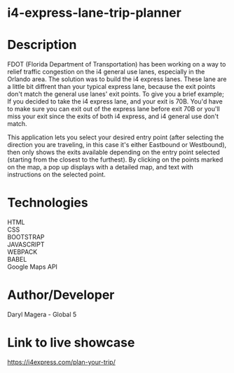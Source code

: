 # i4-express-lane-trip-planner

# Description

FDOT (Florida Department of Transportation) has been working on a way to relief traffic congestion on the i4 general use lanes, especially in the Orlando area. The solution was to build the i4 express lanes. These lane are a little bit diffrent than your typical express lane, because the exit points don't match the general use lanes' exit points. To give you a brief example; If you decided to take the i4 express lane, and your exit is 70B. You'd have to make sure you can exit out of the express lane before exit 70B or you'll miss your exit since the exits of both i4 express, and i4 general use don't match.

This application lets you select your desired entry point (after selecting the direction you are traveling, in this case it's either Eastbound or Westbound), then only shows the exits available depending on the entry point selected (starting from the closest to the furthest). By clicking on the points marked on the map, a pop up displays with a detailed map, and text with instructions on the selected point.

# Technologies

HTML<br>
CSS<br>
BOOTSTRAP<br>
JAVASCRIPT<br>
WEBPACK<br>
BABEL<br>
Google Maps API

# Author/Developer

Daryl Magera - Global 5

# Link to live showcase

https://i4express.com/plan-your-trip/
